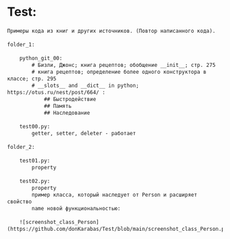 # Test:
	Примеры кода из книг и других источников. (Повтор написанного кода).
	
	folder_1:
	
		python_git_00:
			# Бизли, Джонс; книга рецептов; обобщение __init__; стр. 275
			# книга рецептов; определение более одного конструктора в классе; стр. 295
			# __slots__ and __dict__ in python; https://otus.ru/nest/post/664/ :
				## Быстродействие
				## Память
				## Наследование
					
		test00.py:
			getter, setter, deleter - работает
			
	folder_2:
	
		test01.py:
			property
			
		test02.py:
			property
			пример класса, который наследует от Person и расширяет свойство 
			name новой функциональностью:

   		![screenshot_class_Person](https://github.com/donKarabas/Test/blob/main/screenshot_class_Person.png)
